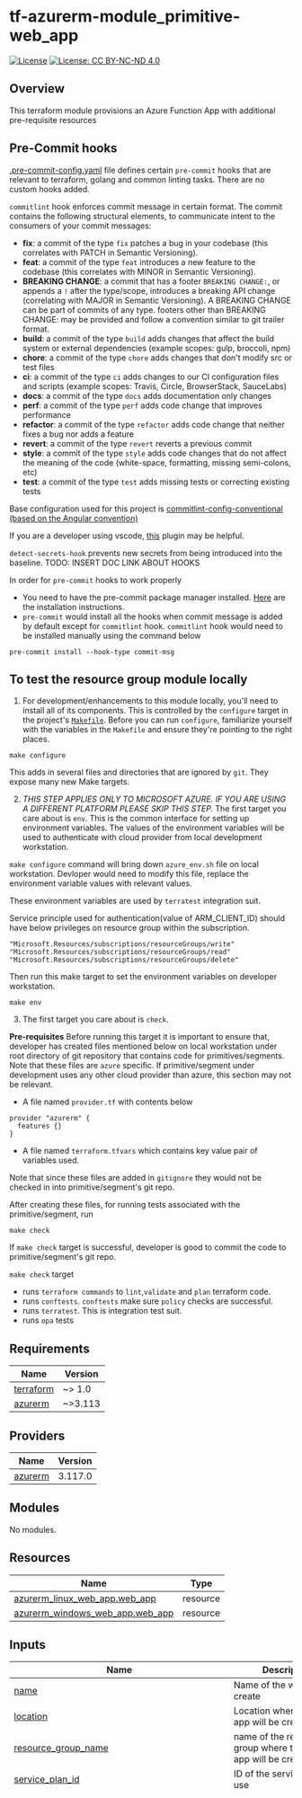 # tf-azurerm-module_primitive-web_app

[![License](https://img.shields.io/badge/License-Apache_2.0-blue.svg)](https://opensource.org/licenses/Apache-2.0)
[![License: CC BY-NC-ND 4.0](https://img.shields.io/badge/License-CC_BY--NC--ND_4.0-lightgrey.svg)](https://creativecommons.org/licenses/by-nc-nd/4.0/)

## Overview

This terraform module provisions an Azure Function App with additional pre-requisite resources

## Pre-Commit hooks

[.pre-commit-config.yaml](.pre-commit-config.yaml) file defines certain `pre-commit` hooks that are relevant to terraform, golang and common linting tasks. There are no custom hooks added.

`commitlint` hook enforces commit message in certain format. The commit contains the following structural elements, to communicate intent to the consumers of your commit messages:

- **fix**: a commit of the type `fix` patches a bug in your codebase (this correlates with PATCH in Semantic Versioning).
- **feat**: a commit of the type `feat` introduces a new feature to the codebase (this correlates with MINOR in Semantic Versioning).
- **BREAKING CHANGE**: a commit that has a footer `BREAKING CHANGE:`, or appends a `!` after the type/scope, introduces a breaking API change (correlating with MAJOR in Semantic Versioning). A BREAKING CHANGE can be part of commits of any type.
footers other than BREAKING CHANGE: <description> may be provided and follow a convention similar to git trailer format.
- **build**: a commit of the type `build` adds changes that affect the build system or external dependencies (example scopes: gulp, broccoli, npm)
- **chore**: a commit of the type `chore` adds changes that don't modify src or test files
- **ci**: a commit of the type `ci` adds changes to our CI configuration files and scripts (example scopes: Travis, Circle, BrowserStack, SauceLabs)
- **docs**: a commit of the type `docs` adds documentation only changes
- **perf**: a commit of the type `perf` adds code change that improves performance
- **refactor**: a commit of the type `refactor` adds code change that neither fixes a bug nor adds a feature
- **revert**: a commit of the type `revert` reverts a previous commit
- **style**: a commit of the type `style` adds code changes that do not affect the meaning of the code (white-space, formatting, missing semi-colons, etc)
- **test**: a commit of the type `test` adds missing tests or correcting existing tests

Base configuration used for this project is [commitlint-config-conventional (based on the Angular convention)](https://github.com/conventional-changelog/commitlint/tree/master/@commitlint/config-conventional#type-enum)

If you are a developer using vscode, [this](https://marketplace.visualstudio.com/items?itemName=joshbolduc.commitlint) plugin may be helpful.

`detect-secrets-hook` prevents new secrets from being introduced into the baseline. TODO: INSERT DOC LINK ABOUT HOOKS

In order for `pre-commit` hooks to work properly

- You need to have the pre-commit package manager installed. [Here](https://pre-commit.com/#install) are the installation instructions.
- `pre-commit` would install all the hooks when commit message is added by default except for `commitlint` hook. `commitlint` hook would need to be installed manually using the command below

```
pre-commit install --hook-type commit-msg
```

## To test the resource group module locally

1. For development/enhancements to this module locally, you'll need to install all of its components. This is controlled by the `configure` target in the project's [`Makefile`](./Makefile). Before you can run `configure`, familiarize yourself with the variables in the `Makefile` and ensure they're pointing to the right places.

```
make configure
```

This adds in several files and directories that are ignored by `git`. They expose many new Make targets.

2. _THIS STEP APPLIES ONLY TO MICROSOFT AZURE. IF YOU ARE USING A DIFFERENT PLATFORM PLEASE SKIP THIS STEP._ The first target you care about is `env`. This is the common interface for setting up environment variables. The values of the environment variables will be used to authenticate with cloud provider from local development workstation.

`make configure` command will bring down `azure_env.sh` file on local workstation. Devloper would need to modify this file, replace the environment variable values with relevant values.

These environment variables are used by `terratest` integration suit.

Service principle used for authentication(value of ARM_CLIENT_ID) should have below privileges on resource group within the subscription.

```
"Microsoft.Resources/subscriptions/resourceGroups/write"
"Microsoft.Resources/subscriptions/resourceGroups/read"
"Microsoft.Resources/subscriptions/resourceGroups/delete"
```

Then run this make target to set the environment variables on developer workstation.

```
make env
```

3. The first target you care about is `check`.

**Pre-requisites**
Before running this target it is important to ensure that, developer has created files mentioned below on local workstation under root directory of git repository that contains code for primitives/segments. Note that these files are `azure` specific. If primitive/segment under development uses any other cloud provider than azure, this section may not be relevant.

- A file named `provider.tf` with contents below

```
provider "azurerm" {
  features {}
}
```

- A file named `terraform.tfvars` which contains key value pair of variables used.

Note that since these files are added in `gitignore` they would not be checked in into primitive/segment's git repo.

After creating these files, for running tests associated with the primitive/segment, run

```
make check
```

If `make check` target is successful, developer is good to commit the code to primitive/segment's git repo.

`make check` target

- runs `terraform commands` to `lint`,`validate` and `plan` terraform code.
- runs `conftests`. `conftests` make sure `policy` checks are successful.
- runs `terratest`. This is integration test suit.
- runs `opa` tests
<!-- BEGIN_TF_DOCS -->
## Requirements

| Name | Version |
|------|---------|
| <a name="requirement_terraform"></a> [terraform](#requirement\_terraform) | ~> 1.0 |
| <a name="requirement_azurerm"></a> [azurerm](#requirement\_azurerm) | ~>3.113 |

## Providers

| Name | Version |
|------|---------|
| <a name="provider_azurerm"></a> [azurerm](#provider\_azurerm) | 3.117.0 |

## Modules

No modules.

## Resources

| Name | Type |
|------|------|
| [azurerm_linux_web_app.web_app](https://registry.terraform.io/providers/hashicorp/azurerm/latest/docs/resources/linux_web_app) | resource |
| [azurerm_windows_web_app.web_app](https://registry.terraform.io/providers/hashicorp/azurerm/latest/docs/resources/windows_web_app) | resource |

## Inputs

| Name | Description | Type | Default | Required |
|------|-------------|------|---------|:--------:|
| <a name="input_name"></a> [name](#input\_name) | Name of the web app to create | `string` | n/a | yes |
| <a name="input_location"></a> [location](#input\_location) | Location where the web app will be created | `string` | n/a | yes |
| <a name="input_resource_group_name"></a> [resource\_group\_name](#input\_resource\_group\_name) | name of the resource group where the web app will be created | `string` | n/a | yes |
| <a name="input_service_plan_id"></a> [service\_plan\_id](#input\_service\_plan\_id) | ID of the service plan to use | `string` | n/a | yes |
| <a name="input_site_config"></a> [site\_config](#input\_site\_config) | n/a | <pre>object({<br>    always_on             = optional(bool)<br>    api_definition_url    = optional(string)<br>    api_management_api_id = optional(string)<br>    app_command_line      = optional(string)<br>    application_stack = optional(object({<br>      current_stack                = optional(string)<br>      docker_image_name            = optional(string)<br>      docker_registry_url          = optional(string)<br>      docker_registry_username     = optional(string)<br>      docker_registry_password     = optional(string)<br>      dotnet_version               = optional(string)<br>      dotnet_core_version          = optional(string)<br>      go_version                   = optional(string)<br>      tomcat_version               = optional(string)<br>      java_embedded_server_enabled = optional(bool)<br>      java_server                  = optional(string)<br>      java_server_version          = optional(string)<br>      java_version                 = optional(string)<br>      node_version                 = optional(string)<br>      php_version                  = optional(string)<br>      python                       = optional(bool)<br>      python_version               = optional(string)<br>      ruby_version                 = optional(string)<br>    }))<br>    auto_heal_setting = optional(object({<br>      action = object({<br>        action_type = string<br>        custom_action = optional(object({<br>          executable = string<br>          parameters = optional(string)<br>        }))<br>        minimum_process_execution_time = optional(string)<br>      })<br>      trigger = object({<br>        private_memory_kb = optional(number)<br>        requests = optional(object({<br>          count    = number<br>          interval = string<br>        }))<br>        slow_request = optional(object({<br>          count      = number<br>          interval   = string<br>          time_taken = string<br>        }))<br>        slow_request_with_path = optional(object({<br>          count      = number<br>          interval   = string<br>          time_taken = string<br>          path       = optional(string)<br>        }))<br>        status_code = optional(object({<br>          count             = number<br>          interval          = string<br>          status_code_range = string<br>          path              = optional(string)<br>          sub_status        = optional(string)<br>          win32_status_code = optional(string)<br>        }))<br>      })<br>    }))<br>    container_registry_managed_identity_client_id = optional(string)<br>    container_registry_use_managed_identity       = optional(bool)<br>    cors = optional(object({<br>      allowed_origins     = list(string)<br>      support_credentials = optional(bool)<br>    }))<br>    default_documents                 = optional(list(string))<br>    ftps_state                        = optional(string)<br>    health_check_path                 = optional(string)<br>    health_check_eviction_time_in_min = optional(number)<br>    http2_enabled                     = optional(bool)<br>    ip_restriction = optional(list(object({<br>      ip_address                = optional(string)<br>      action                    = string<br>      name                      = optional(string)<br>      priority                  = optional(number)<br>      service_tag               = optional(string)<br>      virtual_network_subnet_id = optional(string)<br>      headers = optional(list(object({<br>        x_forwarded_for   = optional(string)<br>        x_forwarded_host  = optional(string)<br>        x_fd_health_probe = optional(string)<br>        x_azure_fdid      = optional(list(string))<br>      })))<br>    })))<br>    ip_restriction_default_action = optional(string)<br>    load_balancing_mode           = optional(string)<br>    local_mysql_enabled           = optional(bool)<br>    managed_pipeline_mode         = optional(string)<br>    minimum_tls_version           = optional(string)<br>    remote_debugging_enabled      = optional(bool)<br>    remote_debugging_version      = optional(string)<br>    scm_ip_restrictions = optional(list(object({<br>      ip_address                = optional(string)<br>      action                    = string<br>      name                      = optional(string)<br>      priority                  = optional(number)<br>      service_tag               = optional(string)<br>      virtual_network_subnet_id = optional(string)<br>      headers = optional(list(object({<br>        x_forwarded_for   = optional(string)<br>        x_forwarded_host  = optional(string)<br>        x_fd_health_probe = optional(string)<br>        x_azure_fdid      = optional(list(string))<br>      })))<br>    })))<br>    scm_ip_restrictions_default_action = optional(string)<br>    scm_minimum_tls_version            = optional(string)<br>    scm_use_main_ip_restriction        = optional(bool, true)<br>    use_32_bit_worker                  = optional(bool)<br>    handler_mapping = optional(object({<br>      extension             = string<br>      script_processor_path = string<br>      arguments             = optional(string)<br>    }))<br>    virtual_application = optional(list(object({<br>      physical_path = string<br>      preload       = bool<br>      virtual_directory = optional(list(object({<br>        physical_path = optional(string)<br>        virtual_path  = optional(string)<br>      })))<br>      virtual_path = string<br>    })))<br>    vnet_route_all_enabled = optional(bool)<br>    websockets_enabled     = optional(bool)<br>    worker_count           = optional(number)<br>  })</pre> | `{}` | no |
| <a name="input_app_settings"></a> [app\_settings](#input\_app\_settings) | Environment variables to set on the web app | `map(string)` | `{}` | no |
| <a name="input_auth_settings"></a> [auth\_settings](#input\_auth\_settings) | (Optional) A auth\_settings block. | <pre>object({<br>    enabled = bool<br>    active_directory = optional(object({<br>      client_id                  = string<br>      allowed_audiences          = list(string)<br>      client_secret              = optional(string)<br>      client_secret_setting_name = optional(string)<br>    }))<br>    additional_login_parameters    = optional(list(map(any)))<br>    allowed_external_redirect_urls = optional(list(string))<br>    default_provider               = optional(string)<br>    facebook = optional(object({<br>      app_id                  = string<br>      app_secret              = optional(string)<br>      app_secret_setting_name = optional(string)<br>      oauth_scopes            = optional(list(string))<br>    }))<br>    github = optional(object({<br>      client_id                  = string<br>      client_secret              = optional(string)<br>      client_secret_setting_name = optional(string)<br>      oauth_scopes               = optional(list(string))<br>    }))<br>    google = optional(object({<br>      client_id                  = string<br>      client_secret              = optional(string)<br>      client_secret_setting_name = optional(string)<br>      oauth_scopes               = optional(list(string))<br>    }))<br>    issuer = optional(string)<br>    microsoft = optional(object({<br>      client_id                  = string<br>      client_secret              = optional(string)<br>      client_secret_setting_name = optional(string)<br>      oauth_scopes               = optional(list(string))<br>    }))<br>    runtime_version               = optional(string)<br>    token_refresh_extension_hours = optional(number)<br>    token_store_enabled           = optional(bool)<br>    twitter = optional(object({<br>      consumer_key                 = string<br>      consumer_secret              = optional(string)<br>      consumer_secret_setting_name = optional(string)<br>    }))<br>    unauthenticated_client_action = optional(string)<br>  })</pre> | `null` | no |
| <a name="input_auth_settings_v2"></a> [auth\_settings\_v2](#input\_auth\_settings\_v2) | (Optional) A auth\_settings\_v2 block. | <pre>object({<br>    auth_enabled                            = optional(bool)<br>    runtime_version                         = optional(string)<br>    config_file_path                        = optional(string)<br>    require_authentication                  = optional(bool)<br>    unauthenticated_action                  = optional(string)<br>    default_provider                        = optional(string)<br>    excluded_paths                          = optional(list(string))<br>    require_https                           = optional(bool)<br>    http_route_api_prefix                   = optional(string)<br>    forward_proxy_convention                = optional(string)<br>    forward_proxy_custom_host_header_name   = optional(string)<br>    forward_proxy_custom_scheme_header_name = optional(string)<br>    apple_v2 = optional(object({<br>      client_id                  = string<br>      client_secret_setting_name = optional(string)<br>      login_scopes               = optional(list(string))<br>    }))<br>    active_directory_v2 = optional(object({<br>      client_id                            = string<br>      tenant_auth_endpoint                 = optional(string)<br>      client_secret_setting_name           = optional(string)<br>      client_secret_certificate_thumbprint = optional(string)<br>      jwt_allowed_groups                   = optional(list(string))<br>      jwt_allowed_client_applications      = optional(list(string))<br>      www_authentication_disabled          = optional(bool)<br>      allowed_groups                       = optional(list(string))<br>      allowed_identities                   = optional(list(string))<br>      allowed_applications                 = optional(list(string))<br>      login_parameters                     = optional(map(any))<br>      allowed_audiences                    = optional(list(string))<br>    }))<br>    azure_static_web_app_v2 = optional(object({<br>      client_id = string<br>    }))<br>    custom_oidc_v2 = optional(object({<br>      name                          = string<br>      client_id                     = string<br>      openid_configuration_endpoint = string<br>      name_claim_type               = optional(string)<br>      scopes                        = optional(list(string))<br>      client_credential_method      = string<br>      client_secret_setting_name    = optional(string)<br>      authorisation_endpoint        = string<br>      token_endpoint                = string<br>      issuer_endpoint               = string<br>      certification_uri             = string<br>    }))<br>    facebook_v2 = optional(object({<br>      app_id                  = string<br>      app_secret_setting_name = string<br>      graph_api_version       = optional(string)<br>      login_scopes            = optional(list(string))<br>    }))<br>    github_v2 = optional(object({<br>      client_id                  = string<br>      client_secret_setting_name = string<br>      login_scopes               = optional(list(string))<br>    }))<br>    google_v2 = optional(object({<br>      client_id                  = string<br>      client_secret_setting_name = string<br>      allowed_audiences          = optional(list(string))<br>      login_scopes               = optional(list(string))<br>    }))<br>    microsoft_v2 = optional(object({<br>      client_id                  = string<br>      client_secret_setting_name = string<br>      allowed_audiences          = optional(list(string))<br>      login_scopes               = optional(list(string))<br>    }))<br>    twitter_v2 = optional(object({<br>      consumer_key                 = string<br>      consumer_secret_setting_name = string<br>    }))<br>    login = optional(object({<br>      logout_endpoint                   = optional(string)<br>      token_store_enabled               = optional(bool)<br>      token_refresh_extension_time      = optional(number)<br>      token_store_path                  = optional(string)<br>      token_store_sas_setting_name      = optional(string)<br>      preserve_url_fragments_for_logins = optional(bool)<br>      allowed_external_redirect_urls    = optional(list(string))<br>      cookie_expiration_convention      = optional(string)<br>      cookie_expiration_time            = optional(string)<br>      validate_nonce                    = optional(bool)<br>      nonce_expiration_time             = optional(string)<br>    }))<br>  })</pre> | `null` | no |
| <a name="input_backup"></a> [backup](#input\_backup) | (Optional) A backup block. | <pre>object({<br>    name = string<br>    schedule = object({<br>      frequency_interval       = number<br>      frequency_unit           = string<br>      keep_at_least_one_backup = optional(bool)<br>      retention_period_days    = optional(number)<br>      start_time               = optional(string)<br>      last_execution_time      = optional(string)<br>    })<br>    storage_account_url = string<br>    enabled             = optional(bool, true)<br>  })</pre> | `null` | no |
| <a name="input_client_affinity_enabled"></a> [client\_affinity\_enabled](#input\_client\_affinity\_enabled) | If true, the web app will use client affinity | `bool` | `false` | no |
| <a name="input_client_certificate_enabled"></a> [client\_certificate\_enabled](#input\_client\_certificate\_enabled) | If true, the web app will require client certificates | `bool` | `false` | no |
| <a name="input_client_certificate_mode"></a> [client\_certificate\_mode](#input\_client\_certificate\_mode) | The client certificate mode of the web app. Only effective if client\_certificate\_enabled is set to true. | `string` | `"Required"` | no |
| <a name="input_client_certificate_exclusion_paths"></a> [client\_certificate\_exclusion\_paths](#input\_client\_certificate\_exclusion\_paths) | Paths to exclude when using client certificates, separated by ; | `string` | `null` | no |
| <a name="input_connection_string"></a> [connection\_string](#input\_connection\_string) | Connection string definition | <pre>object({<br>    name  = string<br>    type  = string<br>    value = string<br>  })</pre> | `null` | no |
| <a name="input_enabled"></a> [enabled](#input\_enabled) | If true, the web app will be enabled | `bool` | `true` | no |
| <a name="input_ftp_publish_basic_authentication_enabled"></a> [ftp\_publish\_basic\_authentication\_enabled](#input\_ftp\_publish\_basic\_authentication\_enabled) | If true, the web app will use basic FTP authentication | `bool` | `false` | no |
| <a name="input_https_only"></a> [https\_only](#input\_https\_only) | If true, the web app will only accept HTTPS requests | `bool` | `true` | no |
| <a name="input_public_network_access_enabled"></a> [public\_network\_access\_enabled](#input\_public\_network\_access\_enabled) | If true, the web app will be accessible from the public internet | `bool` | `true` | no |
| <a name="input_identity"></a> [identity](#input\_identity) | (Optional) An identity block. | <pre>object({<br>    type         = string<br>    identity_ids = optional(list(string))<br>  })</pre> | `null` | no |
| <a name="input_key_vault_reference_identity_id"></a> [key\_vault\_reference\_identity\_id](#input\_key\_vault\_reference\_identity\_id) | (Optional) The identity ID of the Key Vault reference. Required when identity.type is set to UserAssigned or SystemAssigned, UserAssigned. | `string` | `null` | no |
| <a name="input_logs"></a> [logs](#input\_logs) | (Optional) A logs block. | <pre>object({<br>    application_logs = optional(object({<br>      azure_blob_storage = optional(object({<br>        level             = string<br>        sas_url           = string<br>        retention_in_days = number<br>      }))<br>      file_system_level = string<br>    }))<br>    detailed_error_messages = optional(bool, true)<br>    failed_request_tracing  = optional(bool, true)<br>    http_logs = optional(object({<br>      azure_blob_storage = optional(object({<br>        retention_in_days = optional(number)<br>        sas_url           = string<br>      }))<br>      file_system = optional(object({<br>        retention_in_days = number<br>        retention_in_mb   = number<br>      }))<br>    }))<br>  })</pre> | `null` | no |
| <a name="input_sticky_settings"></a> [sticky\_settings](#input\_sticky\_settings) | A list of settings that should be sticky to the slot during a swap. | <pre>object({<br>    app_setting_names       = optional(list(string))<br>    connection_string_names = optional(list(string))<br>  })</pre> | `null` | no |
| <a name="input_storage_account"></a> [storage\_account](#input\_storage\_account) | (Optional) One or more storage\_account blocks. | <pre>list(object({<br>    access_key   = string<br>    account_name = string<br>    name         = string<br>    share_name   = string<br>    type         = string<br>    mount_path   = optional(string)<br>  }))</pre> | `null` | no |
| <a name="input_tags"></a> [tags](#input\_tags) | n/a | `map(string)` | `{}` | no |
| <a name="input_virtual_network_subnet_id"></a> [virtual\_network\_subnet\_id](#input\_virtual\_network\_subnet\_id) | (Optional) The ID of the subnet to place the web app in. | `string` | `null` | no |
| <a name="input_webdeploy_publish_basic_authentication_enabled"></a> [webdeploy\_publish\_basic\_authentication\_enabled](#input\_webdeploy\_publish\_basic\_authentication\_enabled) | If true, the web app will use basic WebDeploy authentication | `bool` | `false` | no |
| <a name="input_zip_deploy_file"></a> [zip\_deploy\_file](#input\_zip\_deploy\_file) | The path to a zip file to deploy to the web app | `string` | `null` | no |
| <a name="input_os_type"></a> [os\_type](#input\_os\_type) | The operating system type of the web app | `string` | `"Linux"` | no |

## Outputs

| Name | Description |
|------|-------------|
| <a name="output_web_app_id"></a> [web\_app\_id](#output\_web\_app\_id) | The ID of the Web App |
| <a name="output_web_app_default_hostname"></a> [web\_app\_default\_hostname](#output\_web\_app\_default\_hostname) | The default hostname of the Web App |
| <a name="output_web_app_name"></a> [web\_app\_name](#output\_web\_app\_name) | The name of the Web App |
| <a name="output_web_app_outbound_ip_addresses"></a> [web\_app\_outbound\_ip\_addresses](#output\_web\_app\_outbound\_ip\_addresses) | The outbound IP addresses of the Web App |
| <a name="output_web_app_possible_outbound_ip_addresses"></a> [web\_app\_possible\_outbound\_ip\_addresses](#output\_web\_app\_possible\_outbound\_ip\_addresses) | The possible outbound IP addresses of the Web App |
| <a name="output_custom_domain_verification_id"></a> [custom\_domain\_verification\_id](#output\_custom\_domain\_verification\_id) | The ID of the Custom Domain Verification |
| <a name="output_web_app_identity"></a> [web\_app\_identity](#output\_web\_app\_identity) | The identity of the Web App |
| <a name="output_web_app_principal_id"></a> [web\_app\_principal\_id](#output\_web\_app\_principal\_id) | The principal ID of the Web App |
<!-- END_TF_DOCS -->
